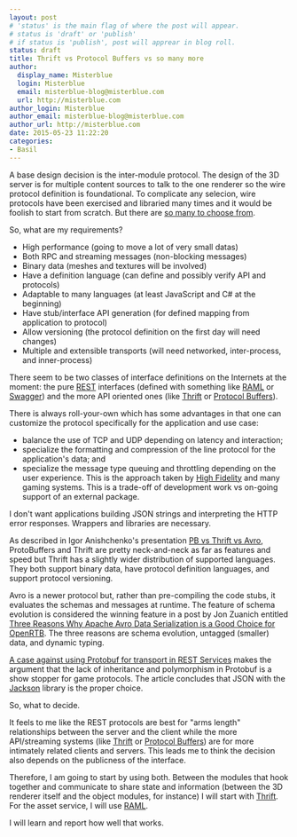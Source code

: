 ```yaml
---
layout: post
# 'status' is the main flag of where the post will appear.
# status is 'draft' or 'publish'
# if status is 'publish', post will apprear in blog roll.
status: draft
title: Thrift vs Protocol Buffers vs so many more
author:
  display_name: Misterblue
  login: Misterblue
  email: misterblue-blog@misterblue.com
  url: http://misterblue.com
author_login: Misterblue
author_email: misterblue-blog@misterblue.com
author_url: http://misterblue.com
date: 2015-05-23 11:22:20
categories:
- Basil
---
```

A base design decision is the inter-module protocol.
The design of the 3D server is for multiple content sources to talk to
the one renderer so the wire protocol definition is foundational.
To complicate any selecion, wire protocols have been exercised and libraried
many times and it would be foolish to start from scratch.
But there are [so many to choose from][3].

So, what are my requirements?
* High performance (going to move a lot of very small datas)
* Both RPC and streaming messages (non-blocking messages)
* Binary data (meshes and textures will be involved)
* Have a definition language (can define and possibly verify API and protocols)
* Adaptable to many languages (at least JavaScript and C# at the beginning)
* Have stub/interface API generation (for defined mapping from application to protocol)
* Allow versioning (the protocol definition on the first day will need changes)
* Multiple and extensible transports (will need networked, inter-process, and inner-process)

There seem to be two classes of interface definitions on the Internets
at the moment: the pure [REST] interfaces (defined with something like [RAML] or [Swagger])
and the more API oriented ones (like [Thrift] or [Protocol Buffers]).

There is always roll-your-own which has some advantages in that
one can customize the protocol specifically for the application and
use case:
* balance the use of TCP and UDP depending on latency and interaction;
* specialize the formatting and compression of the line protocol for the application's data; and
* specialize the message type queuing and throttling depending on the user experience.
This is the approach taken by [High Fidelity] and many gaming systems.
This is a trade-off of development work vs on-going support of an
external package.

I don't want applications building JSON strings and interpreting the HTTP
error responses. Wrappers and libraries are necessary.

As described in Igor Anishchenko's presentation [PB vs Thrift vs Avro][4],
ProtoBuffers and Thrift are pretty neck-and-neck as far as features and speed
but Thrift has a slightly wider distribution of supported languages.
They both support binary data, have protocol definition languages, and
support protocol versioning.

Avro is a newer protocol but, rather than pre-compiling the code stubs, it
evaluates the schemas and messages at runtime.
The feature of schema evolution is considered the winning feature in a
post by Jon Zuanich entitled
[Three Reasons Why Apache Avro Data Serialization is a Good Choice for OpenRTB][6].
The three reasons are schema evolution, untagged (smaller) data, and dynamic typing.

[A case against using Protobuf for transport in REST Services][7] makes the argument
that the lack of inheritance and polymorphism in Protobuf is a show stopper for
game protocols.
The article concludes that JSON with the [Jackson] library is the proper choice.

So, what to decide. 

It feels to me like the REST protocols are best for "arms length" relationships
between the server and the client while the more API/streaming systems
(like [Thrift] or [Protocol Buffers]) are for more intimately related
clients and servers.
This leads me to think the decision also depends on the publicness
of the interface. 

Therefore, I am going to start by using both. Between the modules that
hook together and communicate to share state and information (between
the 3D renderer itself and the object modules, for instance) I will
start with [Thrift]. For the asset service, I will use [RAML].

I will learn and report how well that works.

[REST]: http://en.wikipedia.org/wiki/Representational_state_transfer
[RAML]: http://raml.org/
[Swagger]: http://swagger.io/
[Thrift]: http://thrift.apache.org/
[Protocol Buffers]: https://developers.google.com/protocol-buffers/
[High Fidelity]: https://highfidelity.com/
[3]: http://en.wikipedia.org/wiki/Comparison_of_data_serialization_formats
[4]: http://www.slideshare.net/IgorAnishchenko/pb-vs-thrift-vs-avro
[5]: http://en.wikipedia.org/wiki/Internet_Communications_Engine
[6]: http://blog.cloudera.com/blog/2011/05/three-reasons-why-apache-avro-data-serialization-is-a-good-choice-for-openrtb/
[7]: http://techtraits.com/noproto/
[Jackson]: http://jackson.codehaus.org/
